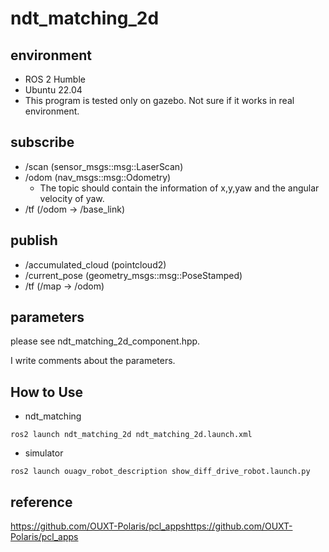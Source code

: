 # ndt_matching_2d
## environment
- ROS 2 Humble 
- Ubuntu 22.04
- This program is tested only on gazebo. Not sure if it works in real environment.

## subscribe
- /scan (sensor_msgs::msg::LaserScan)
- /odom (nav_msgs::msg::Odometry)
  - The topic should contain the information of x,y,yaw and the angular velocity of yaw. 
- /tf (/odom -> /base_link)

## publish
- /accumulated_cloud (pointcloud2)
- /current_pose (geometry_msgs::msg::PoseStamped)
- /tf (/map -> /odom)

## parameters
please see ndt_matching_2d_component.hpp.

I write comments about the parameters.

## How to Use
- ndt_matching
```
ros2 launch ndt_matching_2d ndt_matching_2d.launch.xml
```

- simulator
```
ros2 launch ouagv_robot_description show_diff_drive_robot.launch.py
```

## reference
https://github.com/OUXT-Polaris/pcl_appshttps://github.com/OUXT-Polaris/pcl_apps
